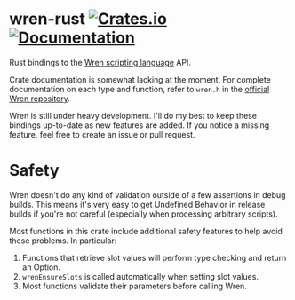# wren-rust [![Crates.io](https://img.shields.io/crates/v/wren.svg)](https://crates.io/crates/wren) [![Documentation](https://docs.rs/wren/badge.svg)](https://docs.rs/wren)
Rust bindings to the [Wren scripting language](http://wren.io) API.

Crate documentation is somewhat lacking at the moment.
For complete documentation on each type and function, refer to `wren.h` in the [official Wren repository](http://github.com/munificent/wren).

Wren is still under heavy development. 
I'll do my best to keep these bindings up-to-date as new features are added.
If you notice a missing feature, feel free to create an issue or pull request.

# Safety
Wren doesn't do any kind of validation outside of a few assertions in debug builds. 
This means it's very easy to get Undefined Behavior in release builds if you're not careful (especially when processing arbitrary scripts).

Most functions in this crate include additional safety features to help avoid these problems. In particular:

1. Functions that retrieve slot values will perform type checking and return an Option.
2. `wrenEnsureSlots` is called automatically when setting slot values.
3. Most functions validate their parameters before calling Wren. 